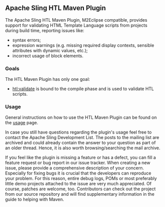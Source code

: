 ## Apache Sling HTL Maven Plugin

The Apache Sling HTL Maven Plugin, M2Eclipse compatible, provides support for validating HTML Template Language scripts from projects during
build time, reporting issues like:

* syntax errors;
* expression warnings (e.g. missing required display contexts, sensible attributes with dynamic values, etc.);
* incorrect usage of block elements.

### Goals
The HTL Maven Plugin has only one goal:

* [htl:validate](validate-mojo.html) is bound to the compile phase and is used to validate HTL scripts.


### Usage
General instructions on how to use the HTL Maven Plugin can be found on the [usage](usage.html) page.

In case you still have questions regarding the plugin's usage feel free to contact the Apache Sling Development List. The posts to the
mailing list are archived and could already contain the answer to your question as part of an older thread. Hence, it is also worth
browsing/searching the mail archive.

If you feel like the plugin is missing a feature or has a defect, you can fill a feature request or bug report in our issue tracker. When
creating a new issue, please provide a comprehensive description of your concern. Especially for fixing bugs it is crucial that the
developers can reproduce your problem. For this reason, entire debug logs, POMs or most preferably little demo projects attached to the
issue are very much appreciated. Of course, patches are welcome, too. Contributors can check out the project from our source repository and
will find supplementary information in the guide to helping with Maven.

